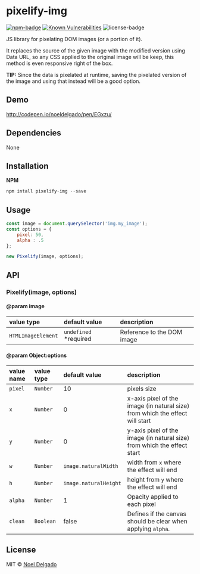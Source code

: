 # pixelify-img
[![npm-badge](https://img.shields.io/npm/v/pixelify-img.svg)](https://www.npmjs.com/package/pixelify-img)
[![Known Vulnerabilities](https://snyk.io/test/npm/pixelify-img/0.1.1/badge.svg)](https://snyk.io/test/npm/pixelify-img/0.1.1)
![license-badge](https://img.shields.io/npm/l/pixelify-img.svg)

JS library for pixelating DOM images (or a portion of it).

It replaces the source of the given image with the modified version using Data URL, so any CSS applied to the original image will be keep, this method is even responsive right of the box.

**TIP:** Since the data is pixelated at runtime, saving the pixelated version of the image and using that instead will be a good option.

## Demo
http://codepen.io/noeldelgado/pen/EGxzu/

## Dependencies
None

## Installation
**NPM**

```js
npm intall pixelify-img --save
```

## Usage
```js
const image = document.querySelector('img.my_image');
const options = {
    pixel: 50,
    alpha : .5
};

new Pixelify(image, options);
```

## API
### Pixelify(image, options)
#### @param image
| value type | default value | description |
|:--|:--|:--|
| `HTMLImageElement` | `undefined` *required | Reference to the DOM image |

#### @param Object:options
| value name | value type | default value | description |
|:--|:--|:--|:--|
| `pixel` | `Number` | 10 | pixels size |
| `x` | `Number` | 0 | x-axis pixel of the image (in natural size) from which the effect will start |
| `y` | `Number` | 0 | y-axis pixel of the image (in natural size) from which the effect start |
| `w` | `Number` | `image.naturalWidth` | width from `x` where the effect will end |
| `h` | `Number` | `image.naturalHeight` | height from `y` where the effect will end |
| `alpha` | `Number` | 1 | Opacity applied to each pixel |
| `clean` | `Boolean` | false | Defines if the canvas should be clear when applying `alpha`. |

## License
MIT © [Noel Delgado](https://pixelia.me/)
